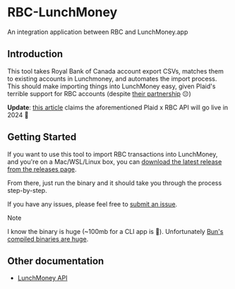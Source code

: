 # RBC-LunchMoney

An integration application between RBC and LunchMoney.app

## Introduction

This tool takes Royal Bank of Canada account export CSVs, matches them to existing accounts in Lunchmoney, and automates the import process. This should make importing things into LunchMoney easy, given Plaid's terrible support for RBC accounts (despite [their partnership](https://plaid.com/blog/plaid-expands-presence-in-canada/) 😔)

**Update**: [this article](https://www.reinvestwealth.com/post/plaid-and-rbc-pioneering-open-banking-and-fostering-innovation) claims the aforementioned Plaid x RBC API will go live in 2024 🤞

## Getting Started

If you want to use this tool to import RBC transactions into LunchMoney, and you're on a Mac/WSL/Linux box, you can [download the latest release from the releases page](/home/mykal/projects/mykalmachon/RBC-LunchMoney/README.md).

From there, just run the binary and it should take you through the process step-by-step.

If you have any issues, please feel free to [submit an issue](https://github.com/MykalMachon/RBC-LunchMoney/issues).

> [!NOTE]
> I know the binary is huge (~100mb for a CLI app is 🤪). Unfortunately [Bun's compiled binaries are huge](https://bun.sh/docs/bundler/executables#minification).

## Other documentation

- [LunchMoney API](https://lunchmoney.dev/)
